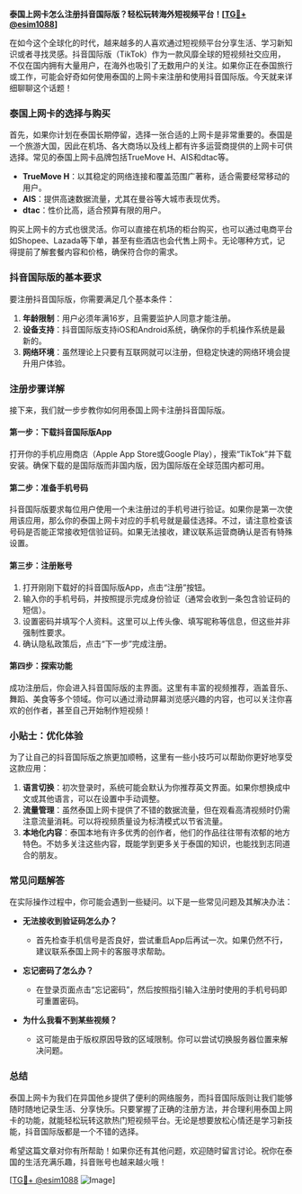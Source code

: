 **泰国上网卡怎么注册抖音国际版？轻松玩转海外短视频平台！[[TG💪+ @esim1088](https://t.me/s/esim1088)]**

在如今这个全球化的时代，越来越多的人喜欢通过短视频平台分享生活、学习新知识或者寻找灵感。抖音国际版（TikTok）作为一款风靡全球的短视频社交应用，不仅在国内拥有大量用户，在海外也吸引了无数用户的关注。如果你正在泰国旅行或工作，可能会好奇如何使用泰国的上网卡来注册和使用抖音国际版。今天就来详细聊聊这个话题！

### 泰国上网卡的选择与购买

首先，如果你计划在泰国长期停留，选择一张合适的上网卡是非常重要的。泰国是一个旅游大国，因此在机场、各大商场以及线上都有许多运营商提供的上网卡可供选择。常见的泰国上网卡品牌包括TrueMove H、AIS和dtac等。

- **TrueMove H**：以其稳定的网络连接和覆盖范围广著称，适合需要经常移动的用户。
- **AIS**：提供高速数据流量，尤其在曼谷等大城市表现优秀。
- **dtac**：性价比高，适合预算有限的用户。

购买上网卡的方式也很灵活。你可以直接在机场的柜台购买，也可以通过电商平台如Shopee、Lazada等下单，甚至有些酒店也会代售上网卡。无论哪种方式，记得提前了解套餐内容和价格，确保符合你的需求。

### 抖音国际版的基本要求

要注册抖音国际版，你需要满足几个基本条件：

1. **年龄限制**：用户必须年满16岁，且需要监护人同意才能注册。
2. **设备支持**：抖音国际版支持iOS和Android系统，确保你的手机操作系统是最新的。
3. **网络环境**：虽然理论上只要有互联网就可以注册，但稳定快速的网络环境会提升用户体验。

### 注册步骤详解

接下来，我们就一步步教你如何用泰国上网卡注册抖音国际版。

#### 第一步：下载抖音国际版App

打开你的手机应用商店（Apple App Store或Google Play），搜索“TikTok”并下载安装。确保下载的是国际版而非国内版，因为国际版在全球范围内都可用。

#### 第二步：准备手机号码

抖音国际版要求每位用户使用一个未注册过的手机号进行验证。如果你是第一次使用该应用，那么你的泰国上网卡对应的手机号就是最佳选择。不过，请注意检查该号码是否能正常接收短信验证码。如果无法接收，建议联系运营商确认是否有特殊设置。

#### 第三步：注册账号

1. 打开刚刚下载好的抖音国际版App，点击“注册”按钮。
2. 输入你的手机号码，并按照提示完成身份验证（通常会收到一条包含验证码的短信）。
3. 设置密码并填写个人资料。这里可以上传头像、填写昵称等信息，但这些并非强制性要求。
4. 确认隐私政策后，点击“下一步”完成注册。

#### 第四步：探索功能

成功注册后，你会进入抖音国际版的主界面。这里有丰富的视频推荐，涵盖音乐、舞蹈、美食等多个领域。你可以通过滑动屏幕浏览感兴趣的内容，也可以关注你喜欢的创作者，甚至自己开始制作短视频！

### 小贴士：优化体验

为了让自己的抖音国际版之旅更加顺畅，这里有一些小技巧可以帮助你更好地享受这款应用：

1. **语言切换**：初次登录时，系统可能会默认为你推荐英文界面。如果你想换成中文或其他语言，可以在设置中手动调整。
2. **流量管理**：虽然泰国上网卡提供了不错的数据流量，但在观看高清视频时仍需注意流量消耗。可以将视频质量设为标清模式以节省流量。
3. **本地化内容**：泰国本地有许多优秀的创作者，他们的作品往往带有浓郁的地方特色。不妨多关注这些内容，既能学到更多关于泰国的知识，也能找到志同道合的朋友。

### 常见问题解答

在实际操作过程中，你可能会遇到一些疑问。以下是一些常见问题及其解决办法：

- **无法接收到验证码怎么办？**
  - 首先检查手机信号是否良好，尝试重启App后再试一次。如果仍然不行，建议联系泰国上网卡的客服寻求帮助。

- **忘记密码了怎么办？**
  - 在登录页面点击“忘记密码”，然后按照指引输入注册时使用的手机号码即可重置密码。

- **为什么我看不到某些视频？**
  - 这可能是由于版权原因导致的区域限制。你可以尝试切换服务器位置来解决问题。

### 总结

泰国上网卡为我们在异国他乡提供了便利的网络服务，而抖音国际版则让我们能够随时随地记录生活、分享快乐。只要掌握了正确的注册方法，并合理利用泰国上网卡的功能，就能轻松玩转这款热门短视频平台。无论是想要放松心情还是学习新技能，抖音国际版都是一个不错的选择。

希望这篇文章对你有所帮助！如果你还有其他问题，欢迎随时留言讨论。祝你在泰国的生活充满乐趣，抖音账号也越来越火哦！

[[TG💪+ @esim1088](https://t.me/s/esim1088) ![Image](https://i.postimg.cc/4NQfJmqS/Snipaste-2025-05-13-00-14-12.png)]